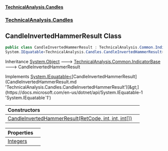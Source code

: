 #### [TechnicalAnalysis.Candles](TechnicalAnalysis.Candles.md 'TechnicalAnalysis.Candles')
### [TechnicalAnalysis.Candles](TechnicalAnalysis.Candles.md#TechnicalAnalysis.Candles 'TechnicalAnalysis.Candles')

## CandleInvertedHammerResult Class

```csharp
public class CandleInvertedHammerResult : TechnicalAnalysis.Common.IndicatorBase,
System.IEquatable<TechnicalAnalysis.Candles.CandleInvertedHammerResult>
```

Inheritance [System.Object](https://docs.microsoft.com/en-us/dotnet/api/System.Object 'System.Object') &#129106; [TechnicalAnalysis.Common.IndicatorBase](https://docs.microsoft.com/en-us/dotnet/api/TechnicalAnalysis.Common.IndicatorBase 'TechnicalAnalysis.Common.IndicatorBase') &#129106; CandleInvertedHammerResult

Implements [System.IEquatable&lt;](https://docs.microsoft.com/en-us/dotnet/api/System.IEquatable-1 'System.IEquatable`1')[CandleInvertedHammerResult](CandleInvertedHammerResult.md 'TechnicalAnalysis.Candles.CandleInvertedHammerResult')[&gt;](https://docs.microsoft.com/en-us/dotnet/api/System.IEquatable-1 'System.IEquatable`1')

| Constructors | |
| :--- | :--- |
| [CandleInvertedHammerResult(RetCode, int, int, int[])](CandleInvertedHammerResult.CandleInvertedHammerResult(RetCode,int,int,int[]).md 'TechnicalAnalysis.Candles.CandleInvertedHammerResult.CandleInvertedHammerResult(TechnicalAnalysis.Common.RetCode, int, int, int[])') | |

| Properties | |
| :--- | :--- |
| [Integers](CandleInvertedHammerResult.Integers.md 'TechnicalAnalysis.Candles.CandleInvertedHammerResult.Integers') | |
